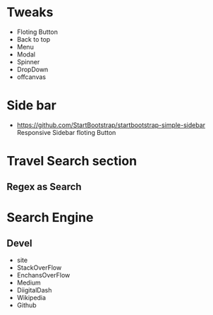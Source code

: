 # Tweaks
- Floting Button
- Back to top
- Menu
- Modal
- Spinner
- DropDown
- offcanvas

# Side bar
- https://github.com/StartBootstrap/startbootstrap-simple-sidebar
Responsive Sidebar floting Button

# Travel Search section
## Regex as Search

# Search Engine

## Devel
  - site
  - StackOverFlow
  - EnchansOverFlow
  - Medium
  - DiigitalDash
  - Wikipedia
  - Github
